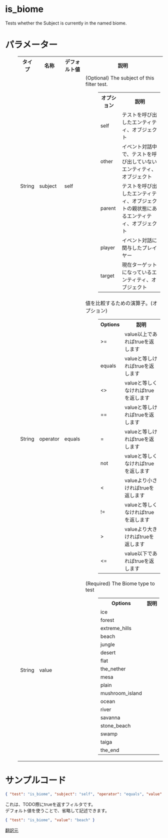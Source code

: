# is_biome  
Tests whether the Subject is currently in the named biome.
  
# パラメーター

<dl><dd><table class="wikitable">
<tbody><tr>
<th>タイプ</th>
<th>名称</th>
<th>デフォルト値</th>
<th>説明
</th></tr>
<tr>
<td>String
</td>
<td>subject
</td>
<td>self
</td>
<td>(Optional) The subject of this filter test.
<dl><dd><table class="wikitable">
<tbody><tr>
<th>オプション</th>
<th>説明
</th></tr>
<tr>
<td>self
</td>
<td>テストを呼び出したエンティティ、オブジェクト
</td></tr>
<tr>
<td>other
</td>
<td>イベント対話中で、テストを呼び出していないエンティティ、オブジェクト
</td></tr>
<tr>
<td>parent
</td>
<td>テストを呼び出したエンティティ、オブジェクトの親状態にあるエンティティ、オブジェクト
</td></tr>
<tr>
<td>player
</td>
<td>イベント対話に関与したプレイヤー
</td></tr>
<tr>
<td>target
</td>
<td>現在ターゲットになっているエンティティ、オブジェクト
</td></tr></tbody></table></dd></dl>
</td></tr>
<tr>
<td>String
</td>
<td>operator
</td>
<td>equals
</td>
<td>値を比較するための演算子。(オプション)
<dl><dd><table class="wikitable">
<tbody><tr>
<th>Options</th>
<th>説明
</th></tr>
<tr>
<td>&gt;=
</td>
<td>value以上であればtrueを返します
</td></tr>
<tr>
<td>equals
</td>
<td>valueと等しければtrueを返します
</td></tr>
<tr>
<td>&lt;&gt;
</td>
<td>valueと等しくなければtrueを返します
</td></tr>
<tr>
<td>==
</td>
<td>valueと等しければtrueを返します
</td></tr>
<tr>
<td>=
</td>
<td>valueと等しければtrueを返します
</td></tr>
<tr>
<td>not
</td>
<td>valueと等しくなければtrueを返します
</td></tr>
<tr>
<td>&lt;
</td>
<td>valueより小さければtrueを返します
</td></tr>
<tr>
<td>!=
</td>
<td>valueと等しくなければtrueを返します
</td></tr>
<tr>
<td>&gt;
</td>
<td>valueより大きければtrueを返します
</td></tr>
<tr>
<td>&lt;=
</td>
<td>value以下であればtrueを返します
</td></tr></tbody></table></dd></dl>
</td></tr>
<tr>
<td>String
</td>
<td>value
</td>
<td>
</td>
<td>(Required) The Biome type to test
<dl><dd><table class="wikitable">
<tbody><tr>
<th>Options</th>
<th>説明
</th></tr>
<tr>
<td>ice
</td>
<td>
</td></tr>
<tr>
<td>forest
</td>
<td>
</td></tr>
<tr>
<td>extreme_hills
</td>
<td>
</td></tr>
<tr>
<td>beach
</td>
<td>
</td></tr>
<tr>
<td>jungle
</td>
<td>
</td></tr>
<tr>
<td>desert
</td>
<td>
</td></tr>
<tr>
<td>flat
</td>
<td>
</td></tr>
<tr>
<td>the_nether
</td>
<td>
</td></tr>
<tr>
<td>mesa
</td>
<td>
</td></tr>
<tr>
<td>plain
</td>
<td>
</td></tr>
<tr>
<td>mushroom_island
</td>
<td>
</td></tr>
<tr>
<td>ocean
</td>
<td>
</td></tr>
<tr>
<td>river
</td>
<td>
</td></tr>
<tr>
<td>savanna
</td>
<td>
</td></tr>
<tr>
<td>stone_beach
</td>
<td>
</td></tr>
<tr>
<td>swamp
</td>
<td>
</td></tr>
<tr>
<td>taiga
</td>
<td>
</td></tr>
<tr>
<td>the_end
</td>
<td>
</td></tr></tbody></table></dd></dl>
</td></tr></tbody></table></dd></dl>


# サンプルコード 
```json
{ "test": "is_biome", "subject": "self", "operator": "equals", "value": "beach" }
```
これは、TODO際にtrueを返すフィルタです。  
デフォルト値を使うことで、省略して記述できます。  
```json
{ "test": "is_biome", "value": "beach" }
```  
[翻訳元](https://minecraft.gamepedia.com/Bedrock_Edition_entity_components_documentation#is_biome)  
